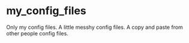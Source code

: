 my_config_files
===============

Only my config files. A little messhy config files. A copy and paste from other people config files.